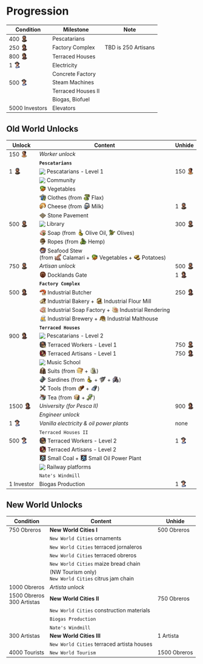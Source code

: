 # Progression

<style>
  img.icon {
    vertical-align: text-bottom;
    width: 18px;
  }
</style>

Condition | Milestone | Note
--- | --- | ---
400 <img src="./icons/icon_resident_worker.png" class="icon"/> | Pescatarians
250 <img src="./icons/icon_resident_artisan.png" class="icon"/> | Factory Complex | TBD is 250 Artisans
800 <img src="./icons/icon_resident_artisan.png" class="icon"/> | Terraced Houses
1 <img src="./icons/icon_resident_engineer.png" class="icon"/> | Electricity
| | Concrete Factory
500 <img src="./icons/icon_resident_engineer.png" class="icon"/> | Steam Machines
| | Terraced Houses II
| | Biogas, Biofuel
5000 Investors | Elevators

## Old World Unlocks

Unlock | Content | Unhide
--- | --- | ---
150 <img src="./icons/icon_resident_farmer.png" class="icon"/> | *Worker unlock*
|| **`Pescatarians`**
1 <img src="./icons/icon_resident_worker.png" class="icon"/> | <img src="../mods/addon-pescatarians/data/ui/jakob/icon_pescatarian_menu.png" class="icon"/> Pescatarians - Level 1 | 150 <img src="./icons/icon_resident_farmer.png" class="icon"/>
| | <img src="../mods/addon-pescatarians/data/ui/jakob/icon_pescatarian_church.png" class="icon" /> Community
| | <img src="./icons/icon_vegetables.png" class="icon" /> Vegetables
| | <img src="../sub/ow-clothes-jakob/data/ui/jakob/icon_flax_cloth.png" class="icon" /> Clothes (from <img src="./icons/icon_flax.png" class="icon" /> Flax)
| | <img src="./icons/icon_cheese.png" class="icon" /> Cheese (from <img src="./icons/icon_milk.png" class="icon" /> Milk) | 1 <img src="./icons/icon_resident_worker.png" class="icon"/>
| | <img src="../mods/building-terraced-houses/data/ui/jakob/icon_stone_menu.png" class="icon"/> Stone Pavement
500 <img src="./icons/icon_resident_worker.png" class="icon"/> | <img src="../mods/addon-pescatarians/data/ui/jakob/icon_library.png" class="icon"/> Library | 300 <img src="./icons/icon_resident_worker.png" class="icon"/>
| | <img src="../sub/ow-olive-soap-jakob/data/ui/jakob/icon_olive_soap.png" class="icon" /> Soap (from <img src="./icons/icon_olive_oil3.png" class="icon" /> Olive Oil, <img src="./icons/icon_olives3.png" class="icon" /> Olives)
| | <img src="./icons/icon_rope.png" class="icon" /> Ropes (from <img src="./icons/icon_hemp.png" class="icon" /> Hemp)
| | <img src="./icons/icon_wat_stew.png" class="icon" /> Seafood Stew<br/>(from <img src="./icons/icon_squid.png" class="icon" /> Calamari + <img src="./icons/icon_vegetables.png" class="icon" /> Vegetables + <img src="./icons/icon_potatoes.png" class="icon" /> Potatoes)
750 <img src="./icons/icon_resident_worker.png" class="icon"/> | *Artisan unlock* | 500 <img src="./icons/icon_resident_worker.png" class="icon"/>
| | <img src="../mods/building-docklands/data/ui/jakob/icon_gate.png" class="icon"/> Docklands Gate | 1 <img src="./icons/icon_resident_artisan.png" class="icon"/>
| | **`Factory Complex`**
500 <img src="./icons/icon_resident_artisan.png" class="icon"/> | <img src="../mods/building-modular-factories/data/ui/jakob/icon_industrial_sausage.png" class="icon" /> Industrial Butcher | 250 <img src="./icons/icon_resident_artisan.png" class="icon"/>
| | <img src="../mods/building-modular-factories/data/ui/jakob/icon_industrial_bread.png" class="icon" /> Industrial Bakery + <img src="../mods/building-modular-factories/data/ui/jakob/icon_industrial_flour.png" class="icon" /> Industrial Flour Mill
| | <img src="../mods/building-modular-factories/data/ui/jakob/icon_industrial_soap.png" class="icon" /> Industrial Soap Factory + <img src="../mods/building-modular-factories/data/ui/jakob/icon_industrial_tallow.png" class="icon" /> Industrial Rendering
| | <img src="../mods/building-modular-factories/data/ui/jakob/icon_industrial_beer.png" class="icon" /> Industrial Brewery + <img src="../mods/building-modular-factories/data/ui/jakob/icon_industrial_malt.png" class="icon" /> Industrial Malthouse
| | **`Terraced Houses`**
900 <img src="./icons/icon_resident_artisan.png" class="icon"/> | <img src="../mods/addon-pescatarians/data/ui/jakob/icon_pescatarian_menu.png" class="icon"/> Pescatarians - Level 2
| | <img src="../mods/building-terraced-houses/data/ui/jakob/icon_worker_scraper2.png" class="icon"/> Terraced Workers - Level 1 | 750 <img src="./icons/icon_resident_worker.png" class="icon"/>
| | <img src="../mods/building-terraced-houses/data/ui/jakob/icon_artisan_scraper2.png" class="icon"/> Terraced Artisans - Level 1 | 750 <img src="./icons/icon_resident_artisan.png" class="icon"/>
| | <img src="../mods/addon-pescatarians/data/ui/jakob/icon_music_school.png" class="icon"/> Music School
| | <img src="./icons/icon_suits.png" class="icon"/> Suits (from <img src="./icons/icon_linen.png" class="icon"/> + <img src="./icons/icon_wool.png" class="icon" />)
| | <img src="./icons/icon_sardines.png" class="icon"/> Sardines (from <img src="./icons/icon_olive_oil3.png" class="icon"/> + <img src="./icons/icon_fish.png" class="icon"/> + <img src="./icons/icon_iron.png" class="icon"/>) |
| | <img src="./icons/icon_tools.png" class="icon"/> Tools (from <img src="./icons/icon_wood.png" class="icon"/> + <img src="./icons/icon_steel.png" class="icon"/>) |
| | <img src="./icons/icon_tea.png" class="icon"/> Tea (from <img src="../sub/ow-tea-jakob/data/ui/jakob/icon_tea_import.png" class="icon"/> + <img src="./icons/icon_herbs.png" class="icon"/>)
1500 <img src="./icons/icon_resident_artisan.png" class="icon"/> | *University (for Pesca II)* | 900 <img src="./icons/icon_resident_artisan.png" class="icon"/>
| | *Engineer unlock*
1 <img src="./icons/icon_resident_engineer.png" class="icon"/> | *Vanilla electricity & oil power plants* | none
| | `Terraced Houses II`
500 <img src="./icons/icon_resident_engineer.png" class="icon"/> | <img src="../mods/building-terraced-houses/data/ui/jakob/icon_worker_scraper2.png" class="icon"/> Terraced Workers - Level 2 | 1 <img src="./icons/icon_resident_engineer.png" class="icon"/>
| | <img src="../mods/building-terraced-houses/data/ui/jakob/icon_artisan_scraper2.png" class="icon"/> Terraced Artisans - Level 2
| | <img src="../sub/jakob-power-plants/data/ui/jakob/icon_small_coal_power_plant.png" class="icon"/> Small Coal + <img src="../sub/jakob-power-plants/data/ui/jakob/icon_small_oil_power_plant.png" class="icon"/> Small Oil Power Plant
| | <img src="../mods/building-railway/data/ui/jakob/icon_platform_passenger.png" class="icon"/> Railway platforms
| | `Nate's Windmill`
1 Investor | Biogas Production | 1 <img src="./icons/icon_resident_engineer.png" class="icon"/>

## New World Unlocks

Condition | Content | Unhide
--- | --- | ---
750 Obreros | **New World Cities I** | 500 Obreros
| | `New World Cities` ornaments
| | `New World Cities` terraced jornaleros |
| | `New World Cities` terraced obreros |
| | `New World Cities` maize bread chain |
| | (NW Tourism only)<br/>`New World Cities` citrus jam chain |
1000 Obreros | *Artista unlock*
1500 Obreros<br/>300 Artistas | **New World Cities II** | 750 Obreros
| | `New World Cities` construction materials |
| | `Biogas Production` |
| | `Nate's Windmill` |
300 Artistas | **New World Cities III** | 1 Artista
| | `New World Cities` terraced artista houses |
4000 Tourists | `New World Tourism` | 1500 Obreros
